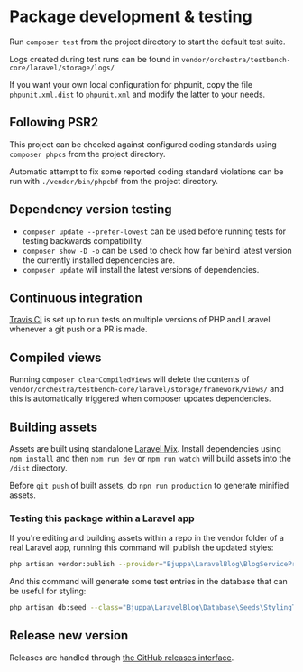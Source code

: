 # Package development & testing

Run `composer test` from the project directory to start the default test suite.

Logs created during test runs can be found in `vendor/orchestra/testbench-core/laravel/storage/logs/`

If you want your own local configuration for phpunit,
copy the file `phpunit.xml.dist` to `phpunit.xml` and modify the latter to your needs.

## Following PSR2

This project can be checked against configured coding standards using `composer phpcs` from the project directory.

Automatic attempt to fix some reported coding standard violations can be run with
`./vendor/bin/phpcbf` from the project directory.

## Dependency version testing

- `composer update --prefer-lowest` can be used before running tests for testing backwards compatibility.
- `composer show -D -o` can be used to check how far behind latest version the currently installed dependencies are.
- `composer update` will install the latest versions of dependencies.

## Continuous integration

[Travis CI](https://travis-ci.org/bjuppa/laravel-blog) is set up to run tests on multiple versions of PHP and Laravel
whenever a git push or a PR is made.

## Compiled views

Running `composer clearCompiledViews` will delete the contents of
`vendor/orchestra/testbench-core/laravel/storage/framework/views/`
and this is automatically triggered when composer updates dependencies.

## Building assets

Assets are built using standalone [Laravel Mix](https://laravel-mix.com/docs/installation).
Install dependencies using `npm install` and then `npm run dev` or `npm run watch` will build assets
into the `/dist` directory.

Before `git push` of built assets, do `npn run production` to generate minified assets.

### Testing this package within a Laravel app

If you're editing and building assets within a repo in the vendor folder of a real Laravel app,
running this command will publish the updated styles:

```bash
php artisan vendor:publish --provider="Bjuppa\LaravelBlog\BlogServiceProvider" --tag="blog-styling" --force
```

And this command will generate some test entries in the database that can be useful for styling:

```bash
php artisan db:seed --class="Bjuppa\LaravelBlog\Database\Seeds\StylingTestEntriesSeeder"
```

## Release new version

Releases are handled through [the GitHub releases interface](https://github.com/bjuppa/laravel-blog/releases).
